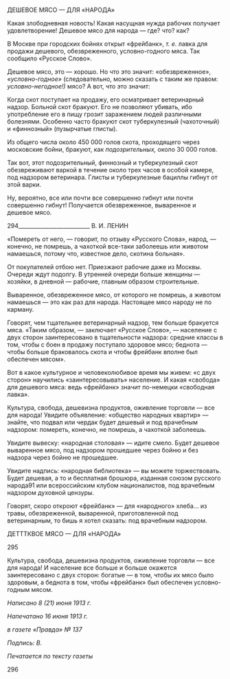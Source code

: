 ДЕШЕВОЕ МЯСО — ДЛЯ «НАРОДА»

Какая злободневная новость! Какая насущная нужда рабочих получает удовлетворе­ние! Дешевое мясо для народа — где? что? как?

В Москве при городских бойнях открыт «фрейбанк», _т. е._ лавка для продажи деше­вого, обезвреженного, условно-годного мяса. Так сообщило «Русское Слово».

Дешевое мясо, это — хорошо. Но что это значит: «обезвреженное», _«условно-годное»_ (следовательно, можно сказать с таким же правом: _условно-негодное!)_ мясо? А вот, что это значит:

Когда скот поступает на продажу, его осматривает ветеринарный надзор. Больной скот бракуют. Его не позволяют убивать, ибо употребление его в пищу грозит зараже­нием людей различными болезнями. Особенно часто бракуют скот туберкулезный (ча­хоточный) и «финнозный» (пузырчатые глисты).

Из общего числа около 450 000 голов скота, проходящего через московские бойни, бракуют, как _подозрительных,_ около 30 000 голов.

Так вот, этот подозрительный, финнозный и туберкулезный скот обезвреживают варкой в течение около трех часов в особой камере, под надзором ветеринара. Глисты и туберкулезные бациллы гибнут от этой варки.

Ну, вероятно, все или почти все совершенно гибнут или почти совершенно гибнут! Получается обезвреженное, вываренное и дешевое мясо.

  

294__________________________ В. И. ЛЕНИН

«Помереть от него, — говорит, по отзыву «Русского Слова», народ, — конечно, не помрешь, а чахоткой все-таки заболеешь или животом намаешься, потому что, извест­ное дело, скотина больная».

От покупателей отбою нет. Приезжают рабочие даже из Москвы. Очереди ждут по­долгу. В утренней очереди больше женщины — хозяйки, в дневной — рабочие, глав­ным образом строительные.

Вываренное, обезвреженное мясо, от которого не помрешь, а животом намаешься — это как раз для народа. Настоящее мясо народу не по карману.

Говорят, чем тщательнее ветеринарный надзор, тем больше бракуется мяса. «Таким образом, — заключает «Русское Слово», — население с двух сторон заинтересовано в тщательности надзора: средние классы в том, чтобы с боен в продажу поступало здоро­вое мясо; беднота — чтобы больше браковалось скота и чтобы фрейбанк вполне был обеспечен мясом».

Вот в какое культурное и человеколюбивое время мы живем: «с двух сторон» научи­лись «заинтересовывать» население. И какая «свобода» для дешевого мяса: ведь «фрейбанк» значит по-немецки «свободная лавка».

Культура, свобода, дешевизна продуктов, оживление торговли — все для народа! Увидите объявление: «общество народных квартир» — знайте, что подвал или чердак будет дешевый и под врачебным надзором: помереть, конечно, не помрешь, а чахоткой заболеешь.

Увидите вывеску: «народная столовая» — идите смело. Будет дешевое вываренное мясо, под надзором прошедшее через бойню и без надзора через бойню не прошедшее.

Увидите надпись: «народная библиотека» — вы можете торжествовать. Будет деше­вая, а то и бесплатная брошюра, изданная союзом русского народа91 или всероссийским клубом националистов, под врачебным надзором духовной цензуры.

Говорят, скоро откроют «фрейбанк» — для «народного» хлеба... из травы, обезвре­женной, вываренной, приготовленной под ветеринарным, то бишь я хотел сказать: под врачебным надзором.

  

ДЕТТТКВОЕ МЯСО — ДЛЯ «НАРОДА»

  

295

  

Культура, свобода, дешевизна продуктов, оживление торговли — все для народа! И население все больше и больше окажется заинтересовано с двух сторон: богатые — в том, чтобы их мясо было здоровым, а беднота в том, чтобы «фрейбанк» был обеспечен условно-годным мясом.

  

_Написано 8 (21) июня 1913 г._

_Напечатано 16 июня 1913 г._

_в газете «Правда» № 137_

_Подпись: В._

  

_Печатается по тексту газеты_

  

296
